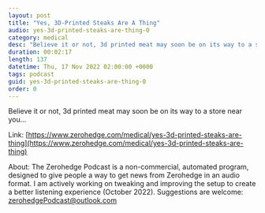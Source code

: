 ```yaml
---
layout: post
title: "Yes, 3D-Printed Steaks Are A Thing"
audio: yes-3d-printed-steaks-are-thing-0
category: medical
desc: "Believe it or not, 3d printed meat may soon be on its way to a store near you..."
duration: 00:02:17
length: 137
datetime: Thu, 17 Nov 2022 02:00:00 +0000
tags: podcast
guid: yes-3d-printed-steaks-are-thing-0
order: 0
---
```

Believe it or not, 3d printed meat may soon be on its way to a store near you...

Link: [https://www.zerohedge.com/medical/yes-3d-printed-steaks-are-thing](https://www.zerohedge.com/medical/yes-3d-printed-steaks-are-thing)

About: The Zerohedge Podcast is a non-commercial, automated program, designed to give people a way to get news from Zerohedge in an audio format.  I am actively working on tweaking and improving the setup to create a better listening experience (October 2022).  Suggestions are welcome: [zerohedgePodcast@outlook.com](mailto:zerohedgePodcast@outlook.com)